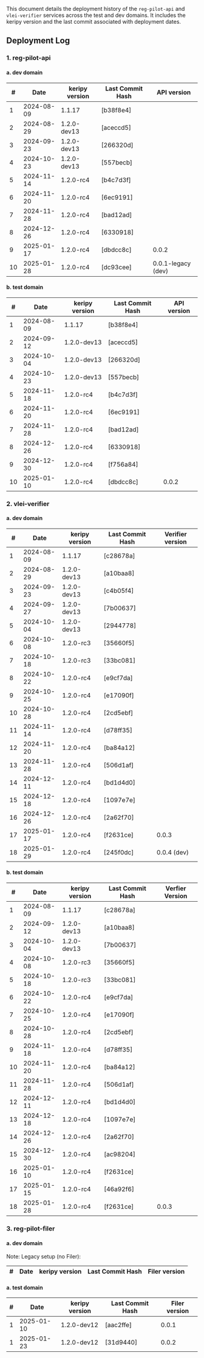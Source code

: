 This document details the deployment history of the `reg-pilot-api` and `vlei-verifier` services across the test and dev domains. It includes the keripy version and the last commit associated with deployment dates.

## Deployment Log

### 1. reg-pilot-api

#### a. dev domain

| #  | Date       | keripy version | Last Commit Hash | API version        |
|----|------------|----------------|------------------|--------------------|
| 1  | 2024-08-09 | 1.1.17         | [b38f8e4]        |                    |   
| 2  | 2024-08-29 | 1.2.0-dev13    | [aceccd5]        |                    |
| 3  | 2024-09-23 | 1.2.0-dev13    | [266320d]        |                    |
| 4  | 2024-10-23 | 1.2.0-dev13    | [557becb]        |                    |
| 5  | 2024-11-14 | 1.2.0-rc4      | [b4c7d3f]        |                    |
| 6  | 2024-11-20 | 1.2.0-rc4      | [6ec9191]        |                    |
| 7  | 2024-11-28 | 1.2.0-rc4      | [bad12ad]        |                    | 
| 8  | 2024-12-26 | 1.2.0-rc4      | [6330918]        |                    |
| 9  | 2025-01-17 | 1.2.0-rc4      | [dbdcc8c]        |  0.0.2             |
| 10 | 2025-01-28 | 1.2.0-rc4      | [dc93cee]        |  0.0.1-legacy (dev)|

#### b. test domain

| #  | Date       | keripy version | Last Commit Hash | API version        |
|----|------------|----------------|------------------|--------------------|
| 1  | 2024-08-09 | 1.1.17         | [b38f8e4]        |                    | 
| 2  | 2024-09-12 | 1.2.0-dev13    | [aceccd5]        |                    | 
| 3  | 2024-10-04 | 1.2.0-dev13    | [266320d]        |                    | 
| 4  | 2024-10-23 | 1.2.0-dev13    | [557becb]        |                    | 
| 5  | 2024-11-18 | 1.2.0-rc4      | [b4c7d3f]        |                    | 
| 6  | 2024-11-20 | 1.2.0-rc4      | [6ec9191]        |                    | 
| 7  | 2024-11-28 | 1.2.0-rc4      | [bad12ad]        |                    | 
| 8  | 2024-12-26 | 1.2.0-rc4      | [6330918]        |                    | 
| 9  | 2024-12-30 | 1.2.0-rc4      | [f756a84]        |                    | 
| 10 | 2025-01-10 | 1.2.0-rc4      | [dbdcc8c]        |   0.0.2            | 

### 2. vlei-verifier

#### a. dev domain

| #  | Date       | keripy version | Last Commit Hash | Verifier version   |
|----|------------|----------------|------------------|--------------------|
| 1  | 2024-08-09 | 1.1.17         | [c28678a]        |                    | 
| 2  | 2024-08-29 | 1.2.0-dev13    | [a10baa8]        |                    |
| 3  | 2024-09-23 | 1.2.0-dev13    | [c4b05f4]        |                    | 
| 4  | 2024-09-27 | 1.2.0-dev13    | [7b00637]        |                    | 
| 5  | 2024-10-04 | 1.2.0-dev13    | [2944778]        |                    | 
| 6  | 2024-10-08 | 1.2.0-rc3      | [35660f5]        |                    | 
| 7  | 2024-10-18 | 1.2.0-rc3      | [33bc081]        |                    | 
| 8  | 2024-10-22 | 1.2.0-rc4      | [e9cf7da]        |                    | 
| 9  | 2024-10-25 | 1.2.0-rc4      | [e17090f]        |                    | 
| 10 | 2024-10-28 | 1.2.0-rc4      | [2cd5ebf]        |                    | 
| 11 | 2024-11-14 | 1.2.0-rc4      | [d78ff35]        |                    | 
| 12 | 2024-11-20 | 1.2.0-rc4      | [ba84a12]        |                    | 
| 13 | 2024-11-28 | 1.2.0-rc4      | [506d1af]        |                    | 
| 14 | 2024-12-11 | 1.2.0-rc4      | [bd1d4d0]        |                    | 
| 15 | 2024-12-18 | 1.2.0-rc4      | [1097e7e]        |                    | 
| 16 | 2024-12-26 | 1.2.0-rc4      | [2a62f70]        |                    |   
| 17 | 2025-01-17 | 1.2.0-rc4      | [f2631ce]        |  0.0.3             | 
| 18 | 2025-01-29 | 1.2.0-rc4      | [245f0dc]        |  0.0.4 (dev)       | 

#### b. test domain

| #  | Date       | keripy version | Last Commit Hash | Verfier Version    |               
|----|------------|----------------|------------------|--------------------|                  
| 1  | 2024-08-09 | 1.1.17         | [c28678a]        |                    | 
| 2  | 2024-09-12 | 1.2.0-dev13    | [a10baa8]        |                    | 
| 3  | 2024-10-04 | 1.2.0-dev13    | [7b00637]        |                    | 
| 4  | 2024-10-08 | 1.2.0-rc3      | [35660f5]        |                    | 
| 5  | 2024-10-18 | 1.2.0-rc3      | [33bc081]        |                    | 
| 6  | 2024-10-22 | 1.2.0-rc4      | [e9cf7da]        |                    | 
| 7  | 2024-10-25 | 1.2.0-rc4      | [e17090f]        |                    | 
| 8  | 2024-10-28 | 1.2.0-rc4      | [2cd5ebf]        |                    | 
| 9  | 2024-11-18 | 1.2.0-rc4      | [d78ff35]        |                    | 
| 10 | 2024-11-20 | 1.2.0-rc4      | [ba84a12]        |                    | 
| 11 | 2024-11-28 | 1.2.0-rc4      | [506d1af]        |                    | 
| 12 | 2024-12-11 | 1.2.0-rc4      | [bd1d4d0]        |                    | 
| 13 | 2024-12-18 | 1.2.0-rc4      | [1097e7e]        |                    | 
| 14 | 2024-12-26 | 1.2.0-rc4      | [2a62f70]        |                    | 
| 15 | 2024-12-30 | 1.2.0-rc4      | [ac98204]        |                    | 
| 16 | 2025-01-10 | 1.2.0-rc4      | [f2631ce]        |                    | 
| 17 | 2025-01-15 | 1.2.0-rc4      | [46a92f6]        |                    | 
| 18 | 2025-01-28 | 1.2.0-rc4      | [f2631ce]        |  0.0.3             | 

### 3. reg-pilot-filer

#### a. dev domain

Note: Legacy setup (no Filer):

| #  | Date       | keripy version | Last Commit Hash | Filer version      |
|----|------------|----------------|------------------|--------------------|  


#### a. test domain

| #  | Date       | keripy version | Last Commit Hash | Filer version      |
|----|------------|----------------|------------------|--------------------|  
| 1  | 2025-01-10 | 1.2.0-dev12    | [aac2ffe]        |  0.0.1             | 
| 1  | 2025-01-23 | 1.2.0-dev12    | [31d9440]        |  0.0.2             |  

